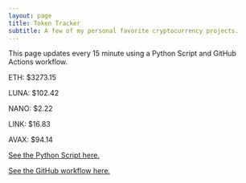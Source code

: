 ```yaml
---
layout: page
title: Token Tracker
subtitle: A few of my personal favorite cryptocurrency projects.
---
```


 This page updates every 15 minute using a Python Script and GitHub Actions workflow.


<!--BEGINCRYPTOINPUT-->
ETH: $3273.15

LUNA: $102.42

NANO: $2.22

LINK: $16.83

AVAX: $94.14

<!--ENDCRYPTOINPUT-->
 
 
[See the Python Script here.](https://github.com/smfxfc/smfxfc.github.io/blob/master/src/get_cryptos.py)

[See the GitHub workflow here.](https://github.com/smfxfc/smfxfc.github.io/blob/master/.github/workflows/update_cryptos.yml)

